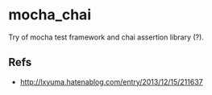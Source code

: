 mocha_chai
==========

Try of mocha test framework and chai assertion library (?).

Refs
-----

* <http://lxyuma.hatenablog.com/entry/2013/12/15/211637>

